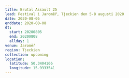 ```yaml
---
title: Brutal Assault 25
lead: Festival i Jaroměř, Tjeckien den 5-8 augusti 2020
date: 2020-08-05
enddate: 2020-08-08
dt:
  start: 20200805
  end: 20200808
  allday: 1
venue: Jaroměř
region: Tjeckien
collection: upcoming
location:
  latitude: 50.3404166
  longitude: 15.9333541
---
```

